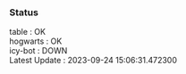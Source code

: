 ### Status


table : OK  
hogwarts : OK  
icy-bot : DOWN  
Latest Update : 2023-09-24 15:06:31.472300
